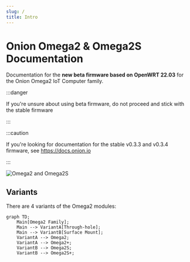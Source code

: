 ```yaml
---
slug: /
title: Intro
---
```


# Onion Omega2 & Omega2S Documentation

Documentation for the **new beta firmware based on OpenWRT 22.03** for the Onion Omega2 IoT Computer family.

:::danger

If you're unsure about using beta firmware, do not proceed and stick with the stable firmware

:::

:::caution

If you're looking for documentation for the stable v0.3.3 and v0.3.4 firmware, see https://docs.onion.io

:::

![Omega2 and Omega2S](/img/Omega2-Family.jpg)

## Variants

There are 4 variants of the Omega2 modules:

```mermaid
graph TD;
    Main[Omega2 Family];
    Main --> VariantA[Through-hole];
    Main --> VariantB[Surface Mount];
    VariantA --> Omega2;
    VariantA --> Omega2+;
    VariantB --> Omega2S;
    VariantB --> Omega2S+;
```